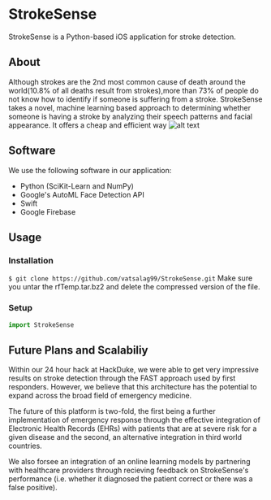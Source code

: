 # StrokeSense
StrokeSense is a Python-based iOS application for stroke detection.

## About
Although strokes are the 2nd most common cause of death around the world(10.8% of all deaths result from strokes),more than 73% of people do not know how to identify if someone is suffering from a stroke. StrokeSense takes a novel, machine learning based approach to determining whether someone is having a stroke by analyzing their speech patterns and facial appearance. It offers a cheap and efficient way 
![alt text](https://github.com/vatsalag99/StrokeSense/blob/master/banner-fast.jpg)

## Software
We use the following software in our application:
* Python (SciKit-Learn and NumPy)
* Google's AutoML Face Detection API
* Swift
* Google Firebase

## Usage
### Installation
`$ git clone https://github.com/vatsalag99/StrokeSense.git`
Make sure you untar the rfTemp.tar.bz2 and delete the compressed version of the file. 

### Setup
```python
import StrokeSense
```

## Future Plans and Scalabiliy
Within our 24 hour hack at HackDuke, we were able to get very impressive results on stroke detection through the FAST approach used by first responders. However, we believe that this architecture has the potential to expand across the broad field of emergency medicine.

The future of this platform is two-fold, the first being a further implementation of emergency response through the effective integration of Electronic Health Records (EHRs) with patients that are at severe risk for a given disease and the second, an alternative integration in third world countries.

We also forsee an integration of an online learning models by partnering with healthcare providers through recieving feedback on StrokeSense's performance (i.e. whether it diagnosed the patient correct or there was a false positive).
